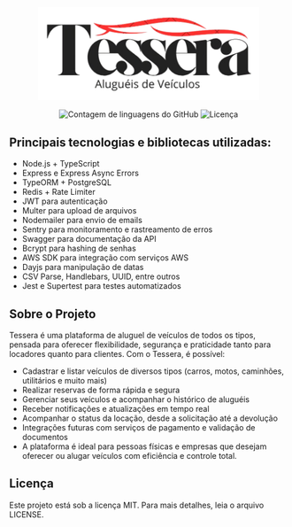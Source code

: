 <p align="center"> <img alt="Tessera" title="Tessera" src="./server/logo-tessera.png" width="400px" /> </p> <p align="center"> <img alt="Contagem de linguagens do GitHub" src="https://img.shields.io/github/languages/count/seu-usuario/tessera?color=%2304D361"> <img alt="Licença" src="https://img.shields.io/badge/licença-MIT-%2304D361"> <a href="https://github.com/seu-usuario/tessera/stargazers"></a> </p>

## Principais tecnologias e bibliotecas utilizadas:

- Node.js + TypeScript
- Express e Express Async Errors
- TypeORM + PostgreSQL
- Redis + Rate Limiter
- JWT para autenticação
- Multer para upload de arquivos
- Nodemailer para envio de emails
- Sentry para monitoramento e rastreamento de erros
- Swagger para documentação da API
- Bcrypt para hashing de senhas
- AWS SDK para integração com serviços AWS
- Dayjs para manipulação de datas
- CSV Parse, Handlebars, UUID, entre outros
- Jest e Supertest para testes automatizados

## Sobre o Projeto

Tessera é uma plataforma de aluguel de veículos de todos os tipos, pensada para oferecer flexibilidade, segurança e praticidade tanto para locadores quanto para clientes. Com o Tessera, é possível:

- Cadastrar e listar veículos de diversos tipos (carros, motos, caminhões, utilitários e muito mais)
- Realizar reservas de forma rápida e segura
- Gerenciar seus veículos e acompanhar o histórico de aluguéis
- Receber notificações e atualizações em tempo real
- Acompanhar o status da locação, desde a solicitação até a devolução
- Integrações futuras com serviços de pagamento e validação de documentos
- A plataforma é ideal para pessoas físicas e empresas que desejam oferecer ou alugar veículos com eficiência e controle total.

## Licença

Este projeto está sob a licença MIT. Para mais detalhes, leia o arquivo LICENSE.
